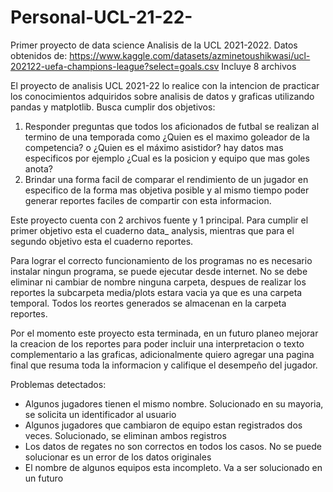 # Personal-UCL-21-22-

Primer proyecto de data science
Analisis de la UCL 2021-2022.
Datos obtenidos de: https://www.kaggle.com/datasets/azminetoushikwasi/ucl-202122-uefa-champions-league?select=goals.csv
Incluye 8 archivos

El proyecto de analisis UCL 2021-22 lo realice con la intencion de practicar los conocimientos adquiridos sobre analisis de datos y graficas utilizando pandas y matplotlib. Busca cumplir dos objetivos: 
1) Responder preguntas que todos los aficionados de futbal se realizan al termino de una temporada como ¿Quien es el maximo goleador de la competencia? o ¿Quien es el máximo asistidor? hay datos mas especificos por ejemplo ¿Cual es la posicion y equipo que mas goles anota? 
2) Brindar una forma facil de comparar el rendimiento de un jugador en especifico de la forma mas objetiva posible y al mismo tiempo poder generar reportes faciles de compartir con esta informacion.

Este proyecto cuenta con 2 archivos fuente y 1 principal. Para cumplir el primer objetivo esta el cuaderno data_ analysis, mientras que para el segundo objetivo esta el cuaderno reportes. 

Para lograr el correcto funcionamiento de los programas no es necesario instalar ningun programa, se puede ejecutar desde internet. No se debe eliminar ni cambiar de nombre ninguna carpeta, despues de realizar los reportes la subcarpeta media/plots estara vacia ya que es una carpeta temporal. Todos los reortes generados se almacenan en la carpeta reportes.

Por el momento este proyecto esta terminada, en un futuro planeo mejorar la creacion de los reportes para poder incluir una interpretacion o texto complementario a las graficas, adicionalmente quiero agregar una pagina final que resuma toda la informacion y califique el desempeño del jugador.

Problemas detectados:
- Algunos jugadores tienen el mismo nombre. Solucionado en su mayoria, se solicita un identificador al usuario
- Algunos jugadores que cambiaron de equipo estan registrados dos veces. Solucionado, se eliminan ambos registros
- Los datos de regates no son correctos en todos los casos. No se puede solucionar es un error de los datos originales
- El nombre de algunos equipos esta incompleto. Va a ser solucionado en un futuro
